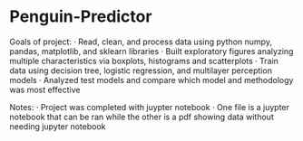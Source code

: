 # Penguin-Predictor


Goals of project: 
· Read, clean, and process data using python numpy, pandas, matplotlib, and sklearn libraries 
· Built exploratory figures analyzing multiple characteristics via boxplots, histograms and scatterplots
· Train data using decision tree, logistic regression, and multilayer perception models 
· Analyzed test models and compare which model and methodology was most effective

Notes:
· Project was completed with juypter notebook
· One file is a juypter notebook that can be ran while the other is a pdf showing data without needing jupyter notebook 
